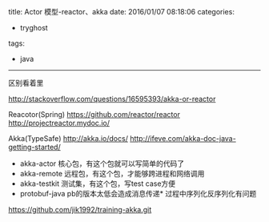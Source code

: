 title: Actor 模型-reactor、akka
date: 2016/01/07 08:18:06
categories:
 - tryghost

tags:
 - java 



---

区别看着里

http://stackoverflow.com/questions/16595393/akka-or-reactor


Reacotor(Spring)
https://github.com/reactor/reactor
http://projectreactor.mydoc.io/

Akka(TypeSafe)
http://akka.io/docs/
http://ifeve.com/akka-doc-java-getting-started/

* akka-actor 核心包，有这个包就可以写简单的代码了
* akka-remote 远程包，有这个包，才能够跨进程和网络调用
* akka-testkit 测试集，有这个包，写test case方便
* protobuf-java pb的版本太低会造成消息传递* 过程中序列化反序列化有问题



https://github.com/jik1992/training-akka.git








